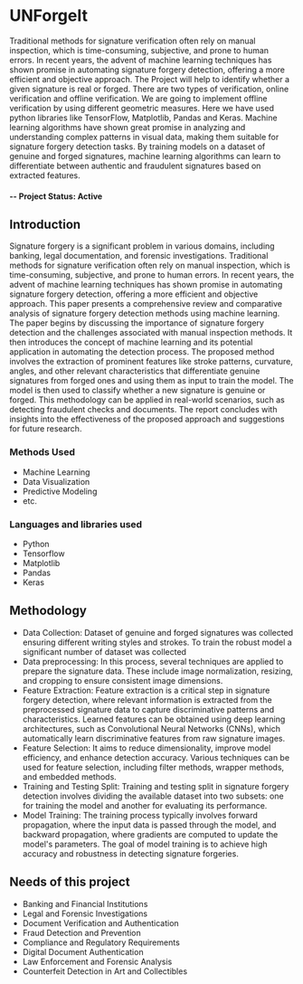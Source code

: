 
# UNForgeIt
Traditional methods for signature verification often rely on manual inspection, which is time-consuming, subjective, and prone to human errors. In recent years, the advent of machine learning techniques has shown promise in automating signature forgery detection, offering a more efficient and objective approach. The Project will help to identify whether a given signature is real or forged. There are two types of verification, online verification and offline verification. We are going to implement offline verification by using different geometric measures. Here we have used python libraries like TensorFlow, Matplotlib, Pandas and Keras. Machine learning algorithms have shown great promise in analyzing and understanding complex patterns in visual data, making them suitable for signature forgery detection tasks. By training models on a dataset of genuine and forged signatures, machine learning algorithms can learn to differentiate between authentic and fraudulent signatures based on extracted features.

#### -- Project Status: Active

## Introduction
Signature forgery is a significant problem in various domains, including banking, legal documentation, and forensic investigations. Traditional methods for signature verification often rely on manual inspection, which is time-consuming, subjective, and prone to human errors. In recent years, the advent of machine learning techniques has shown promise in automating signature forgery detection, offering a more efficient and objective approach. This paper presents a comprehensive review and comparative analysis of signature forgery detection methods using machine learning. The paper begins by discussing the importance of signature forgery detection and the challenges associated with manual inspection methods. It then introduces the concept of machine learning and its potential application in automating the detection process. The proposed method involves the extraction of prominent features like stroke patterns, curvature, angles, and other relevant characteristics that differentiate genuine signatures from forged ones and using them as input to train the model. The model is then used to classify whether a new signature is genuine or forged. This methodology can be applied in real-world scenarios, such as detecting fraudulent checks and documents. The report concludes with insights into the effectiveness of the proposed approach and suggestions for future research.

### Methods Used
* Machine Learning
* Data Visualization
* Predictive Modeling
* etc.

### Languages and libraries used
* Python
* Tensorflow
* Matplotlib
* Pandas
* Keras
  
## Methodology
* Data Collection: Dataset of genuine and forged signatures was collected ensuring different writing styles and strokes. To train the robust model a significant number of dataset was collected
* Data preprocessing: In this process, several techniques are applied to prepare the signature data. These include image normalization, resizing, and cropping to ensure consistent image dimensions. 
* Feature Extraction: Feature extraction is a critical step in signature forgery detection, where relevant information is extracted from the preprocessed signature data to capture discriminative patterns and characteristics. Learned features can be obtained using deep learning architectures, such as Convolutional Neural Networks (CNNs), which automatically learn discriminative features from raw signature images.
* Feature Selection: It aims to reduce dimensionality, improve model efficiency, and enhance detection accuracy. Various techniques can be used for feature selection, including filter methods, wrapper methods, and embedded methods.
* Training and Testing Split: Training and testing split in signature forgery detection involves dividing the available dataset into two subsets: one for training the model and another for evaluating its performance. 
* Model Training: The training process typically involves forward propagation, where the input data is passed through the model, and backward propagation, where gradients are computed to update the model's parameters. The goal of model training is to achieve high accuracy and robustness in detecting signature forgeries. 
  
## Needs of this project

- Banking and Financial Institutions
- Legal and Forensic Investigations
- Document Verification and Authentication
- Fraud Detection and Prevention
- Compliance and Regulatory Requirements
- Digital Document Authentication
- Law Enforcement and Forensic Analysis
- Counterfeit Detection in Art and Collectibles


